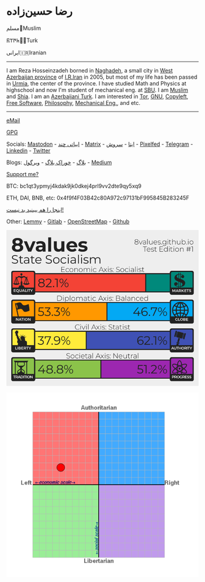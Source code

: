 # رضا حسین‌زاده
مسلم📿Muslim

𐱅𐰇𐰼𐰜🐺🌙Turk

ایرانی🇮🇷Iranian

---

I am Reza Hosseinzadeh borned in [Naghadeh](https://en.wikipedia.org/wiki/Naghadeh), a small city in [West Azerbaijan province](https://en.wikipedia.org/wiki/West_Azerbaijan_province) of [I.R.Iran](https://en.wikipedia.org/wiki/Iran) in 2005, but most of my life has been passed in [Urmia](https://en.wikipedia.org/wiki/Urmia), the center of the province. I have studied Math and Physics at highschool and now I'm student of mechanical eng. at [SBU](https://www.sbu.ac.ir). I am [Muslim](https://en.wikipedia.org/wiki/Muslims) and [Shia](https://en.wikipedia.org/wiki/Shia_Islam). I am an [Azerbaijani Turk](https://en.wikipedia.org/wiki/Azerbaijanis). I am interested in [Tor](https://en.wikipedia.org/wiki/Tor_(network)), [GNU](https://en.wikipedia.org/wiki/GNU), [Copyleft](https://en.wikipedia.org/wiki/Copyleft), [Free Software](https://en.wikipedia.org/wiki/Free_software), [Philosophy](https://en.wikipedia.org/wiki/Philosophy), [Mechanical Eng.](https://en.wikipedia.org/wiki/Mechanical_engineering), and etc.

---

[eMail](mailto:rezahosseinzdeh@riseup.net)

[GPG](./GPG.asc)

Socials: <a rel="me" href="https://mas.to/@rezaHoss">Mastodon</a> - [ابیاتی چند](https://t.me/abyatichand) - [Matrix](https://matrix.to/#/@rezahoss:matrix.org) - [ایتا](https://eitaa.com/s/HhhHoss) - [سروش](https://splus.ir/rezahoss) - [Pixelfed](https://pixelfed.social/RezaHoss) - [Telegram](https://t.me/Rhodium103) - [Linkedin](https://www.linkedin.com/in/reza-hosseinzadeh-9b73b8255/) - [Twitter](https://x.com/RezaHoss)

Blogs: [بلاگ](https://paper.wf/reza) - [خوراک بلاگ](https://paper.wf/reza/feed) - [ویرگول](https://virgool.io/@RezaHosseinzadeh) - [Medium](https://rezahoss.medium.com/)

[Support me?](https://liberapay.com/rezahosseinzadeh/donate)

BTC: bc1qt3ypmyj4kdak9jk0dkej4prl9vv2dte9qy5xq9

ETH, DAI, BNB, etc: 0x4f9f4F03B42c80A972c97131bF995845B283245F

[اینجا را هم ببینید بد نیست!](https://daramet.com/rhodium)

Other: [Lemmy](https://programming.dev/u/Reza) - [Gitlab](https://framagit.org/RZHSSNZDH/) - [OpenStreetMap](https://www.openstreetmap.org/user/RezaHosseinzadeh) - [Github](https://github.com/RZHSSNZDH/)

![8values](./files/8values.png)

![compass](./files/compass.png)
